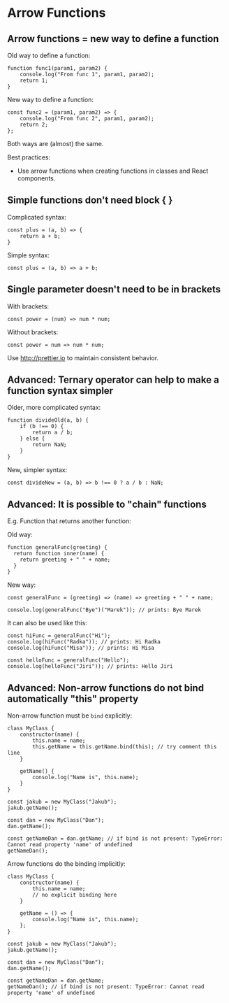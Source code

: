 # Arrow Functions

## Arrow functions = new way to define a function

Old way to define a function:
```
function func1(param1, param2) {
	console.log("From func 1", param1, param2);
    return 1;
}
```

New way to define a function:
```
const func2 = (param1, param2) => {
	console.log("From func 2", param1, param2);
    return 2;
};
```

Both ways are (almost) the same.

Best practices:
- Use arrow functions when creating functions in classes and React components.


## Simple functions don't need block { }

Complicated syntax:
```
const plus = (a, b) => {
	return a + b;
}
```

Simple syntax:
```
const plus = (a, b) => a + b;
```

## Single parameter doesn't need to be in brackets

With brackets:
```
const power = (num) => num * num;
```

Without brackets:
```
const power = num => num * num;
```

Use http://prettier.io to maintain consistent behavior.

## Advanced: Ternary operator can help to make a function syntax simpler

Older, more complicated syntax:
```
function divideOld(a, b) {
	if (b !== 0) {
		return a / b;
	} else {
		return NaN;
	}
}
```

New, simpler syntax:
```
const divideNew = (a, b) => b !== 0 ? a / b : NaN;
```

## Advanced: It is possible to "chain" functions

E.g. Function that returns another function:

Old way:
```
function generalFunc(greeting) {
  return function inner(name) {
    return greeting + " " + name;
  }
}
```

New way:
```
const generalFunc = (greeting) => (name) => greeting + " " + name;

console.log(generalFunc("Bye")("Marek")); // prints: Bye Marek
```

It can also be used like this:
```
const hiFunc = generalFunc("Hi");
console.log(hiFunc("Radka")); // prints: Hi Radka
console.log(hiFunc("Misa")); // prints: Hi Misa

const helloFunc = generalFunc("Hello");
console.log(helloFunc("Jiri")); // prints: Hello Jiri
```

## Advanced: Non-arrow functions do not bind automatically "this" property

Non-arrow function must be `bind` explicitly:
```
class MyClass {
	constructor(name) {
		this.name = name;
		this.getName = this.getName.bind(this); // try comment this line
	}

	getName() {
		console.log("Name is", this.name);
	}
}

const jakub = new MyClass("Jakub");
jakub.getName();

const dan = new MyClass("Dan");
dan.getName();

const getNameDan = dan.getName; // if bind is not present: TypeError: Cannot read property 'name' of undefined
getNameDan();
```

Arrow functions do the binding implicitly:
```
class MyClass {
	constructor(name) {
		this.name = name;
        // no explicit binding here
	}

	getName = () => {
		console.log("Name is", this.name);
	};
}

const jakub = new MyClass("Jakub");
jakub.getName();

const dan = new MyClass("Dan");
dan.getName();

const getNameDan = dan.getName;
getNameDan(); // if bind is not present: TypeError: Cannot read property 'name' of undefined

```
